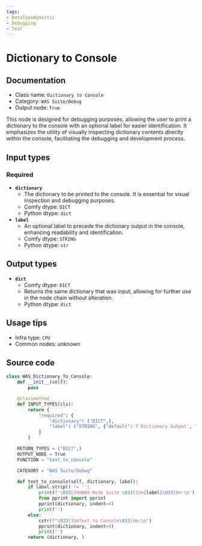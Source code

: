 ```yaml
---
tags:
- DataTypeAgnostic
- Debugging
- Text
---
```


# Dictionary to Console
## Documentation
- Class name: `Dictionary to Console`
- Category: `WAS Suite/Debug`
- Output node: `True`

This node is designed for debugging purposes, allowing the user to print a dictionary to the console with an optional label for easier identification. It emphasizes the utility of visually inspecting dictionary contents directly within the console, facilitating the debugging and development process.
## Input types
### Required
- **`dictionary`**
    - The dictionary to be printed to the console. It is essential for visual inspection and debugging purposes.
    - Comfy dtype: `DICT`
    - Python dtype: `dict`
- **`label`**
    - An optional label to precede the dictionary output in the console, enhancing readability and identification.
    - Comfy dtype: `STRING`
    - Python dtype: `str`
## Output types
- **`dict`**
    - Comfy dtype: `DICT`
    - Returns the same dictionary that was input, allowing for further use in the node chain without alteration.
    - Python dtype: `dict`
## Usage tips
- Infra type: `CPU`
- Common nodes: unknown


## Source code
```python
class WAS_Dictionary_To_Console:
    def __init__(self):
        pass

    @classmethod
    def INPUT_TYPES(cls):
        return {
            "required": {
                "dictionary": ("DICT",),
                "label": ("STRING", {"default": f'Dictionary Output', "multiline": False}),
            }
        }

    RETURN_TYPES = ("DICT",)
    OUTPUT_NODE = True
    FUNCTION = "text_to_console"

    CATEGORY = "WAS Suite/Debug"

    def text_to_console(self, dictionary, label):
        if label.strip() != '':
            print(f'\033[34mWAS Node Suite \033[33m{label}\033[0m:\n')
            from pprint import pprint
            pprint(dictionary, indent=4)
            print('')
        else:
            cstr(f"\033[33mText to Console\033[0m:\n")
            pprint(dictionary, indent=4)
            print('')
        return (dictionary, )

```
